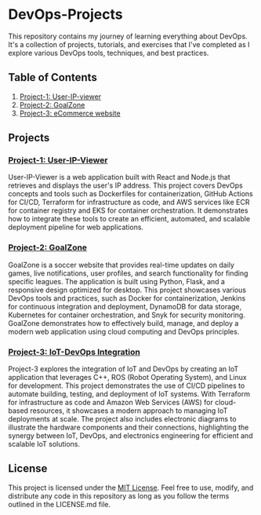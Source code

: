 # DevOps-Projects

This repository contains my journey of learning everything about DevOps. It's a collection of projects, tutorials, and exercises that I've completed as I explore various DevOps tools, techniques, and best practices.

## Table of Contents

1. [Project-1: User-IP-viewer](./Project-1)
2. [Project-2: GoalZone](./Project-2)
3. [Project-3: eCommerce website](./Project-3)

## Projects

### [Project-1: User-IP-Viewer](./Project-1)

User-IP-Viewer is a web application built with React and Node.js that retrieves and displays the user's IP address. This project covers DevOps concepts and tools such as Dockerfiles for containerization, GitHub Actions for CI/CD, Terraform for infrastructure as code, and AWS services like ECR for container registry and EKS for container orchestration. It demonstrates how to integrate these tools to create an efficient, automated, and scalable deployment pipeline for web applications.

### [Project-2: GoalZone](./Project-2)

GoalZone is a soccer website that provides real-time updates on daily games, live notifications, user profiles, and search functionality for finding specific leagues. The application is built using Python, Flask, and a responsive design optimized for desktop. This project showcases various DevOps tools and practices, such as Docker for containerization, Jenkins for continuous integration and deployment, DynamoDB for data storage, Kubernetes for container orchestration, and Snyk for security monitoring. GoalZone demonstrates how to effectively build, manage, and deploy a modern web application using cloud computing and DevOps principles.

### [Project-3: IoT-DevOps Integration](./Project-3)

Project-3 explores the integration of IoT and DevOps by creating an IoT application that leverages C++, ROS (Robot Operating System), and Linux for development. This project demonstrates the use of CI/CD pipelines to automate building, testing, and deployment of IoT systems. With Terraform for infrastructure as code and Amazon Web Services (AWS) for cloud-based resources, it showcases a modern approach to managing IoT deployments at scale. The project also includes electronic diagrams to illustrate the hardware components and their connections, highlighting the synergy between IoT, DevOps, and electronics engineering for efficient and scalable IoT solutions.

## License

This project is licensed under the [MIT License](LICENSE.md). Feel free to use, modify, and distribute any code in this repository as long as you follow the terms outlined in the LICENSE.md file.
